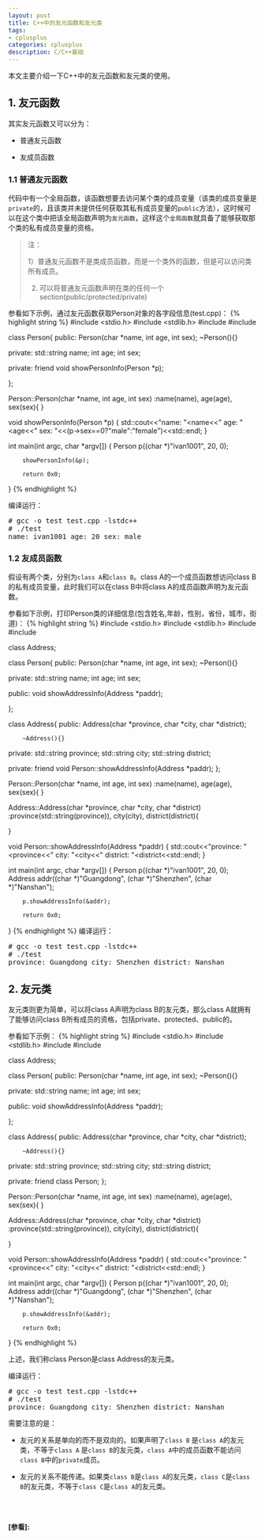 ```yaml
---
layout: post
title: C++中的友元函数和友元类
tags:
- cplusplus
categories: cplusplus
description: C/C++基础
---
```



本文主要介绍一下C++中的友元函数和友元类的使用。

<!-- more -->


## 1. 友元函数

其实友元函数又可以分为：

* 普通友元函数

* 友成员函数

### 1.1 普通友元函数
代码中有一个全局函数，该函数想要去访问某个类的成员变量（该类的成员变量是```private```的，且该类并未提供任何获取其私有成员变量的```public```方法），这时候可以在这个类中把该全局函数声明为```友元函数```，这样这个```全局函数```就具备了能够获取那个类的私有成员变量的资格。


>注：
>
>1）普通友元函数不是类成员函数，而是一个类外的函数，但是可以访问类所有成员。
>
>2) 可以将普通友元函数声明在类的任何一个section(public/protected/private)

参看如下示例，通过友元函数获取Person对象的各字段信息(test.cpp)：
{% highlight string %}
#include <stdio.h>
#include <stdlib.h>
#include <string>
#include <iostream>


class Person{
public:
        Person(char *name, int age, int sex);
        ~Person(){}

private:
        std::string name;
        int age;
        int sex;

private:
        friend void showPersonInfo(Person *p);

};

Person::Person(char *name, int age, int sex)
  :name(name),
   age(age),
   sex(sex){
}

void showPersonInfo(Person *p)
{
        std::cout<<"name: "<<p->name<<" age: "<<p->age<<" sex: "<<(p->sex==0?"male":"female")<<std::endl;
}

int main(int argc, char *argv[])
{
        Person p((char *)"ivan1001", 20, 0);

        showPersonInfo(&p);

        return 0x0;
}
{% endhighlight %}

编译运行：
<pre>
# gcc -o test test.cpp -lstdc++
# ./test
name: ivan1001 age: 20 sex: male
</pre>

### 1.2 友成员函数
假设有两个类，分别为```class A```和```class B```。class A的一个成员函数想访问class B的私有成员变量，此时我们可以在class B中将class A的成员函数声明为友元函数。

参看如下示例，打印Person类的详细信息(包含姓名,年龄，性别，省份，城市，街道)：
{% highlight string %}
#include <stdio.h>
#include <stdlib.h>
#include <string>
#include <iostream>


class Address;

class Person{
public:
        Person(char *name, int age, int sex);
        ~Person(){}

private:
        std::string name;
        int age;
        int sex;

public:
        void showAddressInfo(Address *paddr);

};



class Address{
public:
        Address(char *province, char *city, char *district);

        ~Address(){}

private:
        std::string province;
        std::string city;
        std::string district;

private:
        friend void Person::showAddressInfo(Address *paddr);
};


Person::Person(char *name, int age, int sex)
  :name(name),
   age(age),
   sex(sex){
}

Address::Address(char *province, char *city, char *district)
  :province(std::string(province)),
   city(city),
   district(district){

}

void Person::showAddressInfo(Address *paddr)
{
        std::cout<<"province: "<<paddr->province<<" city: "<<paddr->city<<" district: "<<paddr->district<<std::endl;
}


int main(int argc, char *argv[])
{
        Person p((char *)"ivan1001", 20, 0);
        Address addr((char *)"Guangdong", (char *)"Shenzhen", (char *)"Nanshan");

        p.showAddressInfo(&addr);

        return 0x0;
}
{% endhighlight %}
编译运行：
<pre>
# gcc -o test test.cpp -lstdc++
# ./test
province: Guangdong city: Shenzhen district: Nanshan
</pre>


## 2. 友元类
友元类则更为简单，可以将class A声明为class B的友元类，那么class A就拥有了能够访问class B所有成员的资格，包括private、protected、public的。

参看如下示例：
{% highlight string %}
#include <stdio.h>
#include <stdlib.h>
#include <string>
#include <iostream>


class Address;

class Person{
public:
        Person(char *name, int age, int sex);
        ~Person(){}

private:
        std::string name;
        int age;
        int sex;

public:
        void showAddressInfo(Address *paddr);

};



class Address{
public:
        Address(char *province, char *city, char *district);

        ~Address(){}

private:
        std::string province;
        std::string city;
        std::string district;

private:
        friend class Person;
};


Person::Person(char *name, int age, int sex)
  :name(name),
   age(age),
   sex(sex){
}

Address::Address(char *province, char *city, char *district)
  :province(std::string(province)),
   city(city),
   district(district){

}

void Person::showAddressInfo(Address *paddr)
{
        std::cout<<"province: "<<paddr->province<<" city: "<<paddr->city<<" district: "<<paddr->district<<std::endl;
}


int main(int argc, char *argv[])
{
        Person p((char *)"ivan1001", 20, 0);
        Address addr((char *)"Guangdong", (char *)"Shenzhen", (char *)"Nanshan");

        p.showAddressInfo(&addr);

        return 0x0;
}
{% endhighlight %}

上述，我们称class Person是class Address的友元类。

编译运行：
<pre>
# gcc -o test test.cpp -lstdc++
# ./test
province: Guangdong city: Shenzhen district: Nanshan
</pre>

需要注意的是：

* 友元的关系是单向的而不是双向的。如果声明了```class B``` 是```class A```的友元类，不等于```class A``` 是```class B```的友元类，```class A```中的成员函数不能访问```class B```中的```private```成员。

* 友元的关系不能传递。如果类```class B```是```class A```的友元类，```class C```是```class B```的友元类，不等于```class C```是```class A```的友元类。



<br />
<br />

**[参看]:**


<br />
<br />
<br />





